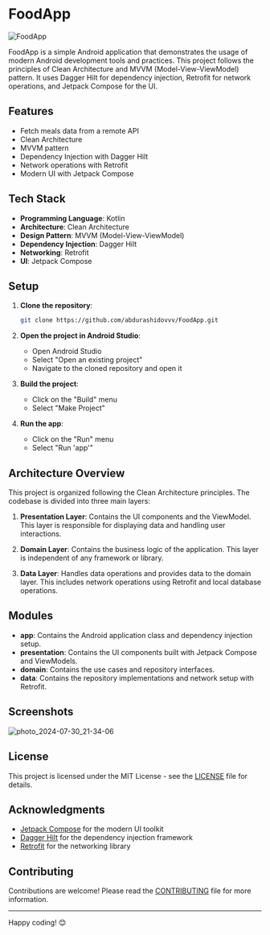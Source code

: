 # FoodApp

![FoodApp](https://github.com/user-attachments/assets/faee4bb3-2a51-4450-bdbe-f4c890a322c9)

FoodApp is a simple Android application that demonstrates the usage of modern Android development tools and practices. This project follows the principles of Clean Architecture and MVVM (Model-View-ViewModel) pattern. It uses Dagger Hilt for dependency injection, Retrofit for network operations, and Jetpack Compose for the UI.

## Features

- Fetch meals data from a remote API
- Clean Architecture
- MVVM pattern
- Dependency Injection with Dagger Hilt
- Network operations with Retrofit
- Modern UI with Jetpack Compose

## Tech Stack

- **Programming Language**: Kotlin
- **Architecture**: Clean Architecture
- **Design Pattern**: MVVM (Model-View-ViewModel)
- **Dependency Injection**: Dagger Hilt
- **Networking**: Retrofit
- **UI**: Jetpack Compose

## Setup

1. **Clone the repository**:
    ```bash
    git clone https://github.com/abdurashidovvv/FoodApp.git
    ```

2. **Open the project in Android Studio**:
    - Open Android Studio
    - Select "Open an existing project"
    - Navigate to the cloned repository and open it

3. **Build the project**:
    - Click on the "Build" menu
    - Select "Make Project"

4. **Run the app**:
    - Click on the "Run" menu
    - Select "Run 'app'"

## Architecture Overview

This project is organized following the Clean Architecture principles. The codebase is divided into three main layers:

1. **Presentation Layer**: Contains the UI components and the ViewModel. This layer is responsible for displaying data and handling user interactions.

2. **Domain Layer**: Contains the business logic of the application. This layer is independent of any framework or library.

3. **Data Layer**: Handles data operations and provides data to the domain layer. This includes network operations using Retrofit and local database operations.

## Modules

- **app**: Contains the Android application class and dependency injection setup.
- **presentation**: Contains the UI components built with Jetpack Compose and ViewModels.
- **domain**: Contains the use cases and repository interfaces.
- **data**: Contains the repository implementations and network setup with Retrofit.

## Screenshots
![photo_2024-07-30_21-34-06](https://github.com/user-attachments/assets/faee4bb3-2a51-4450-bdbe-f4c890a322c9)


## License

This project is licensed under the MIT License - see the [LICENSE](LICENSE) file for details.

## Acknowledgments

- [Jetpack Compose](https://developer.android.com/jetpack/compose) for the modern UI toolkit
- [Dagger Hilt](https://dagger.dev/hilt/) for the dependency injection framework
- [Retrofit](https://square.github.io/retrofit/) for the networking library

## Contributing

Contributions are welcome! Please read the [CONTRIBUTING](CONTRIBUTING.md) file for more information.

---

Happy coding! 😊
